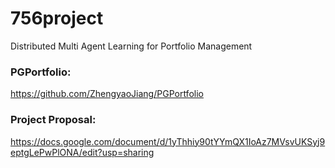 # 756project
Distributed Multi Agent Learning for Portfolio Management

### PGPortfolio:
https://github.com/ZhengyaoJiang/PGPortfolio

### Project Proposal:
https://docs.google.com/document/d/1yThhiy90tYYmQX1IoAz7MVsvUKSyj9eptgLePwPlONA/edit?usp=sharing
